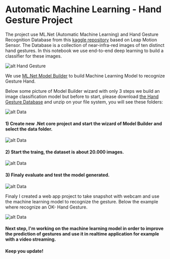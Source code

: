 
# Automatic Machine Learning - Hand Gesture Project

The project use ML.Net (Automatic Machine Learning) and Hand Gesture Recognition Database from this [kaggle repository](https://www.kaggle.com/gti-upm/leapgestrecog)  based on Leap Motion Sensor. The Database is a collection of near-infra-red images of ten distinct hand gestures. In this notebook we use end-to-end deep learning to build a classifier for these images.

![alt Hand Gesture](https://github.com/mrcarbook/handgesture/blob/master/HandGestureML.WebApp/wwwroot/CameraPhotos/dataset-cover.png)

We use [ML.Net Model Builder](https://dotnet.microsoft.com/apps/machinelearning-ai/ml-dotnet/model-builder) to build Machine Learning Model to recognize Gesture Hand.

Below some picture of Model Builder wizard with only 3 steps we build an image classification model but before to start, please download [the Hand Gesture Database](https://www.kaggle.com/benenharrington/hand-gesture-recognition-database-with-cnn/data) and unzip on your file system, you will see these folders:

![alt Data](https://github.com/mrcarbook/handgesture/blob/master/Model%20Training/data.PNG)

#### 1) Create new .Net core project and start the wizard of Model Builder and select the data folder. 
![alt Data](https://github.com/mrcarbook/handgesture/blob/master/Model%20Training/datapreview.PNG)

#### 2) Start the traing, the dataset is about 20.000 images.
![alt Data](https://github.com/mrcarbook/handgesture/blob/master/Model%20Training/train.PNG)

#### 3) Finaly evaluate and test the model generated.
![alt Data](https://github.com/mrcarbook/handgesture/blob/master/Model%20Training/evalute.PNG)

Finaly I created a web app project to take snapshot with webcam and use the machine learning model to recognize the gesture. Below the example where recognize an OK- Hand Gesture.

![alt Data](https://github.com/mrcarbook/handgesture/blob/master/Model%20Training/prediction.PNG)

#### Next step, I'm working on the machine learning model in order to improve the prediction of gestures and use it in realtime application for example with a video streaming. 

#### Keep you update!
 
